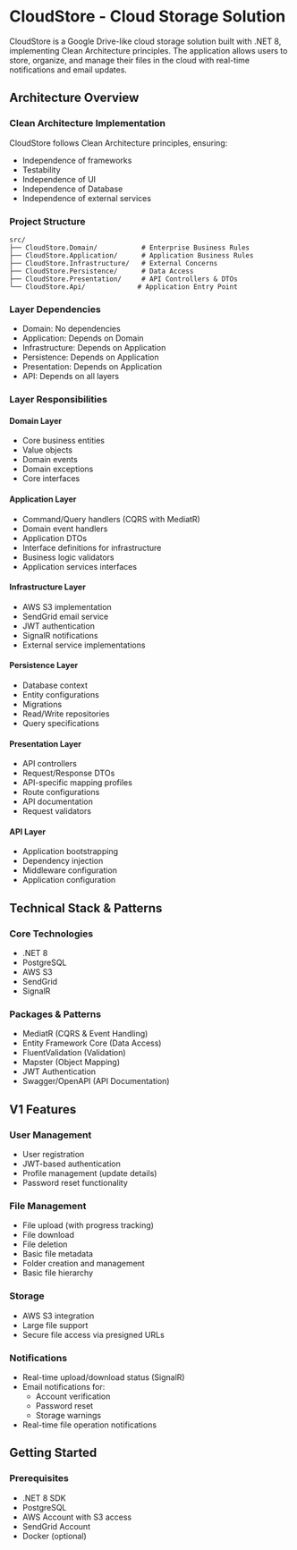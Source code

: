 # CloudStore - Cloud Storage Solution

CloudStore is a Google Drive-like cloud storage solution built with .NET 8, implementing Clean Architecture principles. The application allows users to store, organize, and manage their files in the cloud with real-time notifications and email updates.

## Architecture Overview

### Clean Architecture Implementation
CloudStore follows Clean Architecture principles, ensuring:
- Independence of frameworks
- Testability
- Independence of UI
- Independence of Database
- Independence of external services

### Project Structure
```
src/
├── CloudStore.Domain/           # Enterprise Business Rules
├── CloudStore.Application/      # Application Business Rules
├── CloudStore.Infrastructure/   # External Concerns
├── CloudStore.Persistence/      # Data Access
├── CloudStore.Presentation/     # API Controllers & DTOs
└── CloudStore.Api/             # Application Entry Point
```

### Layer Dependencies
- Domain: No dependencies
- Application: Depends on Domain
- Infrastructure: Depends on Application
- Persistence: Depends on Application
- Presentation: Depends on Application
- API: Depends on all layers

### Layer Responsibilities

#### Domain Layer
- Core business entities
- Value objects
- Domain events
- Domain exceptions
- Core interfaces

#### Application Layer
- Command/Query handlers (CQRS with MediatR)
- Domain event handlers
- Application DTOs
- Interface definitions for infrastructure
- Business logic validators
- Application services interfaces

#### Infrastructure Layer
- AWS S3 implementation
- SendGrid email service
- JWT authentication
- SignalR notifications
- External service implementations

#### Persistence Layer
- Database context
- Entity configurations
- Migrations
- Read/Write repositories
- Query specifications

#### Presentation Layer
- API controllers
- Request/Response DTOs
- API-specific mapping profiles
- Route configurations
- API documentation
- Request validators

#### API Layer
- Application bootstrapping
- Dependency injection
- Middleware configuration
- Application configuration

## Technical Stack & Patterns

### Core Technologies
- .NET 8
- PostgreSQL
- AWS S3
- SendGrid
- SignalR

### Packages & Patterns
- MediatR (CQRS & Event Handling)
- Entity Framework Core (Data Access)
- FluentValidation (Validation)
- Mapster (Object Mapping)
- JWT Authentication
- Swagger/OpenAPI (API Documentation)

## V1 Features

### User Management
- User registration
- JWT-based authentication
- Profile management (update details)
- Password reset functionality

### File Management
- File upload (with progress tracking)
- File download
- File deletion
- Basic file metadata
- Folder creation and management
- Basic file hierarchy

### Storage
- AWS S3 integration
- Large file support
- Secure file access via presigned URLs

### Notifications
- Real-time upload/download status (SignalR)
- Email notifications for:
  - Account verification
  - Password reset
  - Storage warnings
- Real-time file operation notifications

## Getting Started

### Prerequisites
- .NET 8 SDK
- PostgreSQL
- AWS Account with S3 access
- SendGrid Account
- Docker (optional)
